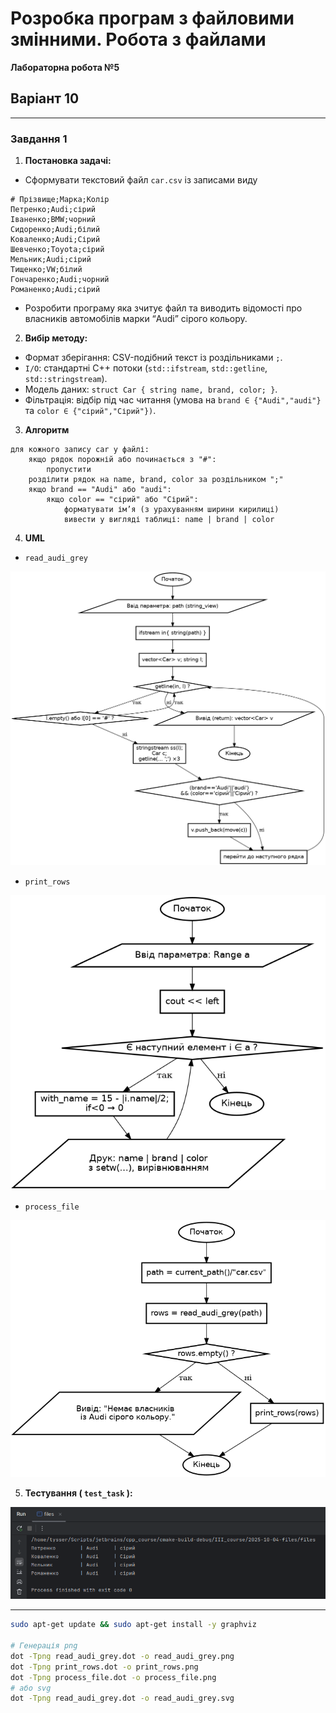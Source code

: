 # Розробка програм з файловими змінними. Робота з файлами

**Лабораторна робота №5**

## Варіант 10

---

### Завдання 1
1) **Постановка задачі:**
- Сформувати текстовий файл `car.csv` із записами виду

```csv
# Прізвище;Марка;Колір
Петренко;Audi;сірий
Іваненко;BMW;чорний
Сидоренко;Audi;білий
Коваленко;Audi;Сірий
Шевченко;Toyota;сірий
Мельник;Audi;сірий
Тищенко;VW;білий
Гончаренко;Audi;чорний
Романенко;Audi;сірий
```

- Розробити програму яка зчитує файл та виводить відомості про власників автомобілів марки “Audi” сірого кольору.

2) **Вибір методу:**

- Формат зберігання: CSV-подібний текст із роздільниками `;`.
- `I/O`: стандартні C++ потоки (`std::ifstream`, `std::getline`, `std::stringstream`).
- Модель даних: `struct Car { string name, brand, color; }`.
- Фільтрація: відбір під час читання (умова на `brand ∈ {"Audi","audi"}` та `color ∈ {"сірий","Сірий"})`.

3) **Алгоритм**

```text
для кожного запису car у файлі:
    якщо рядок порожній або починається з "#":
        пропустити
    розділити рядок на name, brand, color за роздільником ";"
    якщо brand == "Audi" або "audi":
        якщо color == "сірий" або "Сірий":
            форматувати ім’я (з урахуванням ширини кирилиці)
            вивести у вигляді таблиці: name | brand | color
```

4) **UML**

- `read_audi_grey`

![read_audi_grey.png](graphviz/read_audi_grey.png)

- `print_rows`

![print_rows.png](graphviz/print_rows.png)

- `process_file`

![process_file.png](graphviz/process_file.png)

5) **Тестування ( `test_task` ):**

![2025-10-05_06-00-17.png](screenshots/2025-10-05_06-00-17.png)

---

```bash
sudo apt-get update && sudo apt-get install -y graphviz

# Генерація png
dot -Tpng read_audi_grey.dot -o read_audi_grey.png
dot -Tpng print_rows.dot -o print_rows.png
dot -Tpng process_file.dot -o process_file.png
# або svg
dot -Tpng read_audi_grey.dot -o read_audi_grey.svg
```
